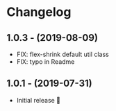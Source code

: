 # Changelog

## 1.0.3 - (2019-08-09)
* FIX: flex-shrink default util class
* FIX: typo in Readme

## 1.0.1 - (2019-07-31)
* Initial release 🎉
